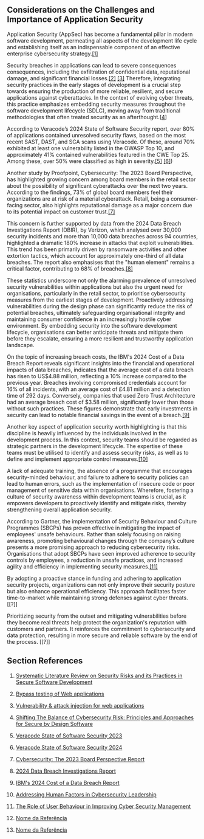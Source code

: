 ## Considerations on the Challenges and Importance of Application Security

Application Security (AppSec) has become a fundamental pillar in modern software development, permeating all aspects of the development life cycle and establishing itself as an indispensable component of an effective enterprise cybersecurity strategy.[[1]](#ref-1)

Security breaches in applications  can lead to severe consequences consequences, including the exfiltration of confidential data, reputational damage, and significant financial losses.[[2]](#ref-2) [[3]](#ref-3) Therefore, integrating security practices in the early stages of development is a crucial step towards ensuring the production of more reliable, resilient, and secure applications against cyberattacks. In the context of evolving cyber threats, this practice emphasizes embedding security measures throughout the software development lifecycle (SDLC), moving away from traditional methodologies that often treated security as an afterthought.[[4](#ref-4)]

According to Veracode’s 2024 State of Software Security report, over 80% of applications contained unresolved security flaws, based on the most recent SAST, DAST, and SCA scans using Veracode. Of these, around 70% exhibited at least one vulnerability listed in the OWASP Top 10, and approximately 41% contained vulnerabilities featured in the CWE Top 25. Among these, over 50% were classified as high in severity.[[5]](#ref-5) [[6]](#ref-6))

Another study by Proofpoint, Cybersecurity: The 2023 Board Perspective, has highlighted growing concern among board members in the retail sector about the possibility of significant cyberattacks over the next two years. According to the findings, 73% of global board members feel their organizations are at risk of a material cyberattack. Retail, being a consumer-facing sector, also highlights reputational damage as a major concern due to its potential impact on customer trust.[[7]](#ref-7)

This concern is further supported by data from the 2024 Data Breach Investigations Report (DBIR), by Verizon, which analysed over 30,000 security incidents and more than 10,000 data breaches across 94 countries, highlighted a dramatic 180% increase in attacks that exploit vulnerabilities. This trend has been primarily driven by ransomware activities and other extortion tactics, which account for approximately one-third of all data breaches. The report also emphasises that the "human element" remains a critical factor, contributing to 68% of breaches.[[8]](#ref-8)

These statistics underscore not only the alarming prevalence of unresolved security vulnerabilities within applications but also the urgent need for organisations, particularly in the retail sector, to prioritise cybersecurity measures from the earliest stages of development. Proactively addressing vulnerabilities during the design phase can significantly reduce the risk of potential breaches, ultimately safeguarding organisational integrity and maintaining consumer confidence in an increasingly hostile cyber environment. By embedding security into the software development lifecycle, organisations can better anticipate threats and mitigate them before they escalate, ensuring a more resilient and trustworthy application landscape.

On the topic of increasing breach costs, the IBM's 2024 Cost of a Data Breach Report reveals significant insights into the financial and operational impacts of data breaches, indicates that the average cost of a data breach has risen to US$4.88 million, reflecting a 10% increase compared to the previous year. Breaches involving compromised credentials account for 16% of all incidents, with an average cost of £4.81 million and a detection time of 292 days. Conversely, companies that used Zero Trust Architecture had an average breach cost of $3.58 million, significantly lower than those without such practices. These figures demonstrate that early investments in security can lead to notable financial savings in the event of a breach.[[9]](#ref-9)

Another key aspect of application security worth highlighting is that this discipline is heavily influenced by the individuals involved in the development process. In this context, security teams should be regarded as strategic partners in the development lifecycle. The expertise of these teams must be utilised to identify and assess security risks, as well as to define and implement appropriate control measures.[[10]](#ref-10)

A lack of adequate training, the absence of a programme that encourages security-minded behaviour, and failure to adhere to security policies can lead to human errors, such as the implementation of insecure code or poor management of sensitive data within organisations. Wherefore, fostering a culture of security awareness within development teams is crucial, as it empowers developers to proactively identify and mitigate risks, thereby strengthening overall application security.

According to Gartner, the implementation of Security Behaviour and Culture Programmes (SBCPs) has proven effective in mitigating the impact of employees' unsafe behaviours. Rather than solely focusing on raising awareness, promoting behavioural changes through the company’s culture presents a more promising approach to reducing cybersecurity risks. Organisations that adopt SBCPs have seen improved adherence to security controls by employees, a reduction in unsafe practices, and increased agility and efficiency in implementing security measures.[[11]](#ref-11)

By adopting a proactive stance in funding and adhering to application security projects, organizations can not only improve their security posture but also enhance operational efficiency. This approach facilitates faster time-to-market while maintaining strong defenses against cyber threats. [[?]]

Prioritizing security from the outset and mitigating vulnerabilities before they become real threats help protect the organization's reputation with customers and partners. It reinforces the commitment to cybersecurity and data protection, resulting in more secure and reliable software by the end of the process. [[?]]

## Section References

1. <a name="ref-1"></a>[Systematic Literature Review on Security Risks and its Practices in Secure Software Development](https://ieeexplore.ieee.org/document/9669954) <!-- REF-34 -->
2. <a name="ref-2"></a>[Bypass testing of Web applications](https://ieeexplore.ieee.org/document/1383117) <!-- REF-38 -->
3. <a name="ref-3"></a>[Vulnerability & attack injection for web applications](https://ieeexplore.ieee.org/document/5270349) <!-- REF-39 -->
4. <a name="ref-4"></a>[Shifting The Balance of Cybersecurity Risk: Principles and Approaches for Secure by Design Software](https://www.cisa.gov/securebydesign) <!-- REF-40 -->
5. <a name="ref-5"></a>[Veracode State of Software Security 2023](https://www.veracode.com/state-software-security-2023-report) <!-- REF-42 -->
6. <a name="ref-6"></a>[Veracode State of Software Security 2024](https://www.veracode.com/sites/default/files/2024-02/SOSS-Report-2024.pdf) <!-- REF-43 -->
7. <a name="ref-7"></a>[Cybersecurity: The 2023 Board Perspective Report](https://www.proofpoint.com/us/resources/white-papers/board-perspective-report?utm_source=webinar) <!-- REF-44 -->
8. <a name="ref-8"></a>[2024 Data Breach Investigations Report](https://www.verizon.com/business/resources/reports/2024-dbir-data-breach-investigations-report.pdf) <!-- REF-45 -->
9. <a name="ref-9"></a>[IBM's 2024 Cost of a Data Breach Report](https://www.ibm.com/downloads/cas/50ALZL8W) <!-- REF-46 -->
10. <a name="ref-9"></a>[Addressing Human Factors in Cybersecurity Leadership](https://mdpi-res.com/d_attachment/jcp/jcp-02-00029/article_deploy/jcp-02-00029-v2.pdf?version=1658727040) <!-- REF-48 -->
11. <a name="ref-9"></a>[The Role of User Behaviour in Improving Cyber Security Management](https://doi.org/10.3389/fpsyg.2021.561011) <!-- REF-49 -->

12. <a name="ref-9"></a>[Nome da Referência](https://doi.org/10.3389/fpsyg.2021.561011) <!-- REF- -->

13. <a name="ref-9"></a>[Nome da Referência](https://doi.org/10.3389/fpsyg.2021.561011) <!-- REF- -->